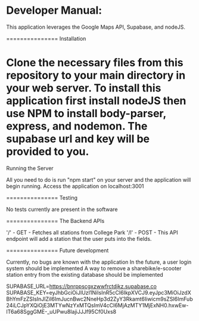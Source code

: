 # Developer Manual:
This application leverages the Google Maps API, Supabase, and nodeJS.

===============
Installation

Clone the necessary files from this repository to your main directory in your web server.
To install this application first install nodeJS then use NPM to install body-parser, express, and nodemon. The supabase url and key will be provided to you. 
===============
Running the Server

All you need to do is run "npm start" on your server and the application will begin running.
Access the application on localhost:3001

===============
Testing

No tests currently are present in the software

===============
The Backend APIs

'/' - GET - Fetches all stations from College Park
'/l' - POST - This API endpoint will add a station that the user puts into the fields. 

===============
Future development

Currently, no bugs are known with the application
In the future, a user login system should be implemented
A way to remove a sharebike/e-scooter station entry from the existing database should be implemented


SUPABASE_URL=https://bnrppscgxzwwfrctdjkz.supabase.co
SUPABASE_KEY=eyJhbGciOiJIUzI1NiIsInR5cCI6IkpXVCJ9.eyJpc3MiOiJzdXBhYmFzZSIsInJlZiI6ImJucnBwc2NneHp3d2ZyY3Rkamt6Iiwicm9sZSI6ImFub24iLCJpYXQiOjE3MTYwNzYxMTQsImV4cCI6MjAzMTY1MjExNH0.hxwEw-lT6a68SggGME-_uUPwu8IajiJJJf95Cf0Uxs8